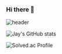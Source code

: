 ### Hi there 👋
![header](https://capsule-render.vercel.app/api?type=slice&color=auto&height=300&section=header&text=Hi!%20I'm%20J.Choi&fontSize=90)

![Jay's GitHub stats](https://github-readme-stats.vercel.app/api?username=JonghyeonC&show_icons=true&theme=radical)

![Solved.ac Profile](http://mazassumnida.wtf/api/generate_badge?boj=chn9801)
<!--
**JonghyeonC/JonghyeonC** is a ✨ _special_ ✨ repository because its `README.md` (this file) appears on your GitHub profile.

Here are some ideas to get you started:
- 🔭 I’m currently working on ...
- 🌱 I’m currently learning ...
- 👯 I’m looking to collaborate on ...
- 🤔 I’m looking for help with ...
- 💬 Ask me about ...
- 📫 How to reach me: ...
- 😄 Pronouns: ...
- ⚡ Fun fact: ...
-->
